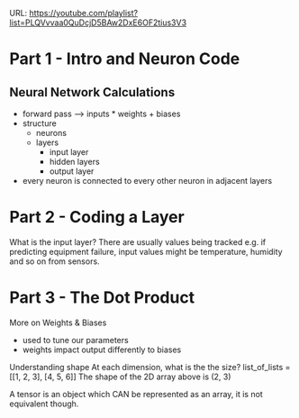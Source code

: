 URL: https://youtube.com/playlist?list=PLQVvvaa0QuDcjD5BAw2DxE6OF2tius3V3

# Part 1 - Intro and Neuron Code
## Neural Network Calculations
- forward pass --> inputs * weights + biases
- structure
  - neurons
  - layers
    - input layer
    - hidden layers
    - output layer
- every neuron is connected to every other neuron in adjacent layers

# Part 2 - Coding a Layer
What is the input layer? There are usually values being tracked e.g. if predicting equipment failure, input values might be temperature, humidity and so on from sensors.

# Part 3 - The Dot Product
More on Weights & Biases
- used to tune our parameters
- weights impact output differently to biases

Understanding shape
At each dimension, what is the the size?
list_of_lists = [[1, 2, 3], [4, 5, 6]]
The shape of the 2D array above is (2, 3)

A tensor is an object which CAN be represented as an array, it is not equivalent though.